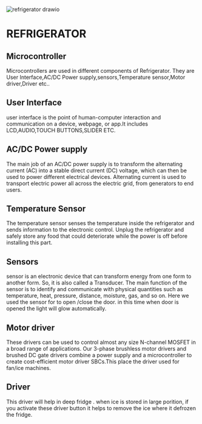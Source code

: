 ![refrigerator drawio](https://user-images.githubusercontent.com/71341236/154830149-bd5e4497-aee6-42b8-9037-7d5a0d7f846b.png)

# REFRIGERATOR


## Microcontroller

Microcontrollers are used in different components of Refrigerator.
They are User Interface,AC/DC Power supply,sensors,Temperature sensor,Motor driver,Driver etc..

## User Interface

user interface is the point of human-computer interaction and communication on a device, webpage, or app.It includes LCD,AUDIO,TOUCH BUTTONS,SLIDER ETC.

## AC/DC Power supply

 The main job of an AC/DC power supply is to transform the alternating current (AC) into a stable direct current (DC) voltage, which can then be used to power different electrical devices. Alternating current is used to transport electric power all across the electric grid, from generators to end users.
 
 
 ## Temperature Sensor
 
 The temperature sensor senses the temperature inside the refrigerator and sends information to the electronic control. Unplug the refrigerator and safely store any food that could deteriorate while the power is off before installing this part.
 
 
 ## Sensors
 
 sensor is an electronic device that can transform energy from one form to another form. So, it is also called a Transducer. The main function of the sensor is to identify and communicate with physical quantities such as temperature, heat, pressure, distance, moisture, gas, and so on. Here we used the sensor for to open /close the door. in this time when door is opened the light will glow automatically.
 
 ## Motor driver
 
 These drivers can be used to control almost any size N-channel MOSFET in a broad range of applications. Our 3-phase brushless motor drivers and brushed DC gate drivers combine a power supply and a microcontroller to create cost-efficient motor driver SBCs.This place the driver used for fan/ice machines.
 
 ## Driver
 
 This driver will help in deep fridge . when ice is stored in large porition, if you activate these driver button it helps to remove the ice where it defrozen the fridge.
 
 
 

